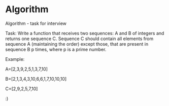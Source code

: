 # Algorithm
 Algorithm - task for interview

 Task:
 Write a function that receives two sequences: A and B of integers 
 and returns one sequence C. Sequence C should contain all elements 
 from sequence A (maintaining the order) except those, that are present 
 in sequence B p times, where p is a prime number.

 Example:

 A=[2,3,9,2,5,1,3,7,10]

 B=[2,1,3,4,3,10,6,6,1,7,10,10,10]

 C=[2,9,2,5,7,10] 

:)
